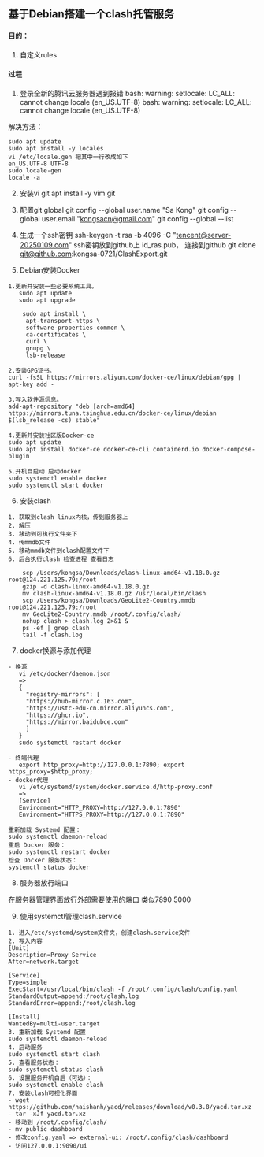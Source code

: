 ## 基于Debian搭建一个clash托管服务

#### 目的：

1. 自定义rules

#### 过程

1. 登录全新的腾讯云服务器遇到报错
   bash: warning: setlocale: LC_ALL: cannot change locale (en_US.UTF-8)
   bash: warning: setlocale: LC_ALL: cannot change locale (en_US.UTF-8)

解决方法：

```
sudo apt update
sudo apt install -y locales
vi /etc/locale.gen 把其中一行改成如下
en_US.UTF-8 UTF-8
sudo locale-gen
locale -a
```

2. 安装vi git
   apt install -y vim git

3. 配置git global
   git config --global user.name "Sa Kong"
   git config --global user.email "kongsacn@gmail.com"
   git config --global --list

4. 生成一个ssh密钥
   ssh-keygen -t rsa -b 4096 -C "tencent@server-20250109.com"
   ssh密钥放到github上 id_ras.pub， 连接到github
   git clone git@github.com:kongsa-0721/ClashExport.git

5. Debian安装Docker

```
1.更新并安装一些必要系统工具。
   sudo apt update
   sudo apt upgrade

    sudo apt install \
     apt-transport-https \
     software-properties-common \
     ca-certificates \
     curl \
     gnupg \
     lsb-release

2.安装GPG证书。
curl -fsSL https://mirrors.aliyun.com/docker-ce/linux/debian/gpg | apt-key add -

3.写入软件源信息。
add-apt-repository "deb [arch=amd64] https://mirrors.tuna.tsinghua.edu.cn/docker-ce/linux/debian $(lsb_release -cs) stable"

4.更新并安装社区版Docker-ce
sudo apt update
sudo apt install docker-ce docker-ce-cli containerd.io docker-compose-plugin

5.开机自启动 启动docker
sudo systemctl enable docker
sudo systemctl start docker
```

6. 安装clash

```
1. 获取到clash linux内核，传到服务器上
2. 解压
3. 移动到可执行文件夹下
4. 传mmdb文件
5. 移动mmdb文件到clash配置文件下
6. 后台执行clash 检查进程 查看日志

    scp /Users/kongsa/Downloads/clash-linux-amd64-v1.18.0.gz root@124.221.125.79:/root
    gzip -d clash-linux-amd64-v1.18.0.gz
    mv clash-linux-amd64-v1.18.0.gz /usr/local/bin/clash
    scp /Users/kongsa/Downloads/GeoLite2-Country.mmdb root@124.221.125.79:/root
    mv GeoLite2-Country.mmdb /root/.config/clash/
    nohup clash > clash.log 2>&1 &
    ps -ef | grep clash
    tail -f clash.log
```

7. docker换源与添加代理

```
- 换源
   vi /etc/docker/daemon.json
   =>
   {
     "registry-mirrors": [
     "https://hub-mirror.c.163.com",
     "https://ustc-edu-cn.mirror.aliyuncs.com",
     "https://ghcr.io",
     "https://mirror.baidubce.com"
     ]
   }
   sudo systemctl restart docker

- 终端代理
   export http_proxy=http://127.0.0.1:7890; export https_proxy=$http_proxy;
- docker代理
   vi /etc/systemd/system/docker.service.d/http-proxy.conf
   =>
   [Service]
   Environment="HTTP_PROXY=http://127.0.0.1:7890"
   Environment="HTTPS_PROXY=http://127.0.0.1:7890"

重新加载 Systemd 配置：
sudo systemctl daemon-reload
重启 Docker 服务：
sudo systemctl restart docker
检查 Docker 服务状态：
systemctl status docker
```

8. 服务器放行端口

在服务器管理界面放行外部需要使用的端口 类似7890 5000

9. 使用systemctl管理clash.service

```
1. 进入/etc/systemd/system文件夹，创建clash.service文件
2. 写入内容
[Unit]
Description=Proxy Service
After=network.target

[Service]
Type=simple
ExecStart=/usr/local/bin/clash -f /root/.config/clash/config.yaml
StandardOutput=append:/root/clash.log
StandardError=append:/root/clash.log

[Install]
WantedBy=multi-user.target
3. 重新加载 Systemd 配置
sudo systemctl daemon-reload
4. 启动服务
sudo systemctl start clash
5. 查看服务状态：
sudo systemctl status clash
6. 设置服务开机自启（可选）：
sudo systemctl enable clash
7. 安装clash可视化界面
- wget https://github.com/haishanh/yacd/releases/download/v0.3.8/yacd.tar.xz
- tar -xJf yacd.tar.xz
- 移动到 /root/.config/clash/
- mv public dashboard
- 修改config.yaml => external-ui: /root/.config/clash/dashboard
- 访问127.0.0.1:9090/ui

```
